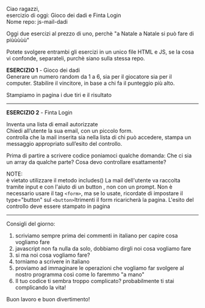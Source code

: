 Ciao ragazzi,<br>
esercizio di oggi: Gioco dei dadi e Finta Login<br>
Nome repo: js-mail-dadi<br>

Oggi due esercizi al prezzo di uno, perchè "a Natale a Natale  si può fare di piùùùùù" 

Potete svolgere entrambi gli esercizi in un unico file HTML e JS, se la cosa vi confonde, separateli, purchè siano sulla stessa repo.

**ESERCIZIO 1** - Gioco dei dadi<br>
Generare un numero random da 1 a 6, sia per il giocatore sia per il computer.
Stabilire il vincitore, in base a chi fa il punteggio più alto.

Stampiamo in pagina i due tiri e il risultato

-----------------------------------------------------------------
**ESERCIZIO 2** - Finta Login

Inventa una lista di email autorizzate<br>
Chiedi all’utente la sua email, con un piccolo form.<br>
controlla che la mail inserita sia nella lista di chi può accedere,
stampa un messaggio appropriato sull’esito del controllo.

Prima di partire a scrivere codice poniamoci qualche domanda:
Che ci sia un array da qualche parte?
Cosa devo controllare esattamente?

NOTE:<br>
è vietato utilizzare il metodo includes()
La mail dell'utente va raccolta tramite input  e con l'aiuto di un button , non con un prompt.
Non è necessario usare il tag `<form>`, ma se lo usate, ricordate di impostare il type="button" sul `<button>`ltrimenti il form ricaricherà la pagina.
L'esito del controllo deve essere stampato in pagina

-----------------------------------------------------------------

Consigli del giorno:
1. scriviamo sempre prima dei commenti in italiano per capire cosa vogliamo fare
2. javascript non fa nulla da solo, dobbiamo dirgli noi cosa vogliamo fare
3. si ma noi cosa vogliamo fare?
4. torniamo a scrivere in italiano
5. proviamo ad immaginare le operazioni che vogliamo far svolgere al nostro programma così come lo faremmo "a mano"
6. Il tuo codice ti sembra troppo complicato? probabilmente ti stai complicando la vita!

Buon lavoro e buon divertimento! 